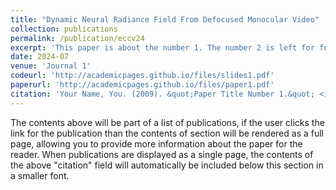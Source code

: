 ```yaml
---
title: "Dynamic Neural Radiance Field From Defocused Monocular Video"
collection: publications
permalink: /publication/eccv24
excerpt: 'This paper is about the number 1. The number 2 is left for future work.'
date: 2024-07
venue: 'Journal 1'
codeurl: 'http://academicpages.github.io/files/slides1.pdf'
paperurl: 'http://academicpages.github.io/files/paper1.pdf'
citation: 'Your Name, You. (2009). &quot;Paper Title Number 1.&quot; <i>Journal 1</i>. 1(1).'
---
```


The contents above will be part of a list of publications, if the user clicks the link for the publication than the contents of section will be rendered as a full page, allowing you to provide more information about the paper for the reader. When publications are displayed as a single page, the contents of the above "citation" field will automatically be included below this section in a smaller font.
